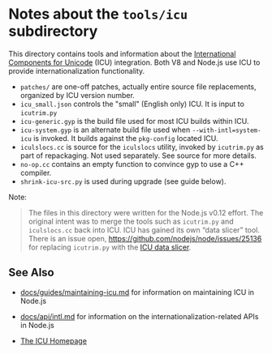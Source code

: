 # Notes about the `tools/icu` subdirectory

This directory contains tools and information about the
[International Components for Unicode][ICU] (ICU) integration.
Both V8 and Node.js use ICU to provide internationalization functionality.

* `patches/` are one-off patches, actually entire source file replacements,
  organized by ICU version number.
* `icu_small.json` controls the "small" (English only) ICU. It is input to
  `icutrim.py`
* `icu-generic.gyp` is the build file used for most ICU builds within ICU.
  <!-- have fun -->
* `icu-system.gyp` is an alternate build file used when `--with-intl=system-icu`
   is invoked. It builds against the `pkg-config` located ICU.
* `iculslocs.cc` is source for the `iculslocs` utility, invoked by `icutrim.py`
   as part of repackaging. Not used separately. See source for more details.
* `no-op.cc` contains an empty function to convince gyp to use a C++ compiler.
* `shrink-icu-src.py` is used during upgrade (see guide below).

Note:
> The files in this directory were written for the Node.js v0.12 effort.
> The original intent was to merge the tools such as `icutrim.py` and `iculslocs.cc`
> back into ICU. ICU has gained its own “data slicer” tool.
> There is an issue open, https://github.com/nodejs/node/issues/25136
> for replacing `icutrim.py` with the [ICU data slicer][].

## See Also

* [docs/guides/maintaining-icu.md](../../doc/guides/maintaining-icu.md) for
information on maintaining ICU in Node.js

* [docs/api/intl.md](../../doc/api/intl.md) for information on the
internationalization-related APIs in Node.js
* [The ICU Homepage][ICU]

[ICU data slicer]: https://github.com/unicode-org/icu/blob/master/docs/userguide/icu_data/buildtool.md
[ICU]: http://icu-project.org
